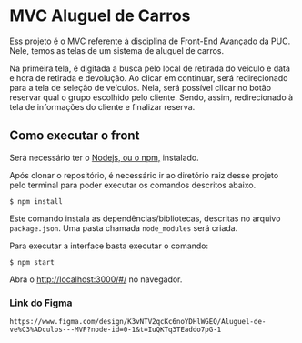 # MVC Aluguel de Carros

Ess projeto é o MVC referente à disciplina de Front-End Avançado da PUC. Nele, temos as telas de um sistema de aluguel de carros.

Na primeira tela, é digitada a busca pelo local de retirada do veículo e data e hora de retirada e devolução. Ao clicar em continuar, será redirecionado para a tela de seleção de veículos. Nela, será possível clicar no botão reservar qual o grupo escolhido pelo cliente. Sendo, assim, redirecionado à tela de informações do cliente e finalizar reserva.


## Como executar o front

Será necessário ter o [Nodejs, ou o npm,](https://nodejs.org/en/download/) instalado. 

Após clonar o repositório, é necessário ir ao diretório raiz desse projeto pelo terminal para poder executar os comandos descritos abaixo.

```
$ npm install
```

Este comando instala as dependências/bibliotecas, descritas no arquivo `package.json`. Uma pasta chamada `node_modules` será criada.

Para executar a interface basta executar o comando: 

```
$ npm start
```

Abra o [http://localhost:3000/#/](http://localhost:3000/#/) no navegador.

### Link do Figma

```
https://www.figma.com/design/K3vNTV2qcKc6noYDHlWGEQ/Aluguel-de-ve%C3%ADculos---MVP?node-id=0-1&t=IuQKTq3TEaddo7pG-1
```